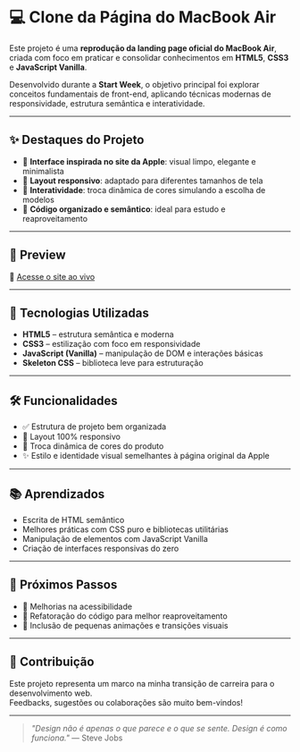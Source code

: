 # 💻 Clone da Página do MacBook Air

Este projeto é uma **reprodução da landing page oficial do MacBook Air**, criada com foco em praticar e consolidar conhecimentos em **HTML5**, **CSS3** e **JavaScript Vanilla**.  

Desenvolvido durante a **Start Week**, o objetivo principal foi explorar conceitos fundamentais de front-end, aplicando técnicas modernas de responsividade, estrutura semântica e interatividade.

---

## ✨ Destaques do Projeto

- 🎨 **Interface inspirada no site da Apple**: visual limpo, elegante e minimalista  
- 📱 **Layout responsivo**: adaptado para diferentes tamanhos de tela  
- 🌈 **Interatividade**: troca dinâmica de cores simulando a escolha de modelos  
- 🧠 **Código organizado e semântico**: ideal para estudo e reaproveitamento

---

## 📸 Preview

🔗 [Acesse o site ao vivo](https://lufecovizzi.github.io/start-week-macbook-page/)  


---

## 🚀 Tecnologias Utilizadas

- **HTML5** – estrutura semântica e moderna  
- **CSS3** – estilização com foco em responsividade  
- **JavaScript (Vanilla)** – manipulação de DOM e interações básicas  
- **Skeleton CSS** – biblioteca leve para estruturação

---

## 🛠 Funcionalidades

- ✅ Estrutura de projeto bem organizada  
- 📱 Layout 100% responsivo  
- 🎨 Troca dinâmica de cores do produto  
- ✨ Estilo e identidade visual semelhantes à página original da Apple

---

## 📚 Aprendizados

- Escrita de HTML semântico  
- Melhores práticas com CSS puro e bibliotecas utilitárias  
- Manipulação de elementos com JavaScript Vanilla  
- Criação de interfaces responsivas do zero

---

## 📌 Próximos Passos

- 🔧 Melhorias na acessibilidade  
- 🧼 Refatoração do código para melhor reaproveitamento  
- 💫 Inclusão de pequenas animações e transições visuais

---

## 🤝 Contribuição

Este projeto representa um marco na minha transição de carreira para o desenvolvimento web.  
Feedbacks, sugestões ou colaborações são muito bem-vindos!

---

> *"Design não é apenas o que parece e o que se sente. Design é como funciona."* — Steve Jobs
